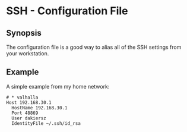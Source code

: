# SSH - Configuration File

## Synopsis

The configuration file is a good way to alias all of the SSH settings from your workstation.

## Example

A simple example from my home network:

```
# * valhalla
Host 192.168.30.1
  HostName 192.168.30.1
  Port 48869
  User dakiersz
  IdentityFile ~/.ssh/id_rsa
```